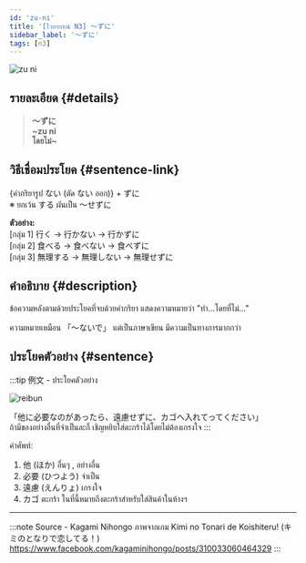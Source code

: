 ```yaml
---
id: 'zu-ni'
title: '[ไวยากรณ์ N3] ～ずに'
sidebar_label: '～ずに'
tags: [n3]
---
```


![zu ni](https://res.cloudinary.com/kagamiweb/image/upload/v1631720715/nihongo/grammar/n3/zu-ni.png)

## รายละเอียด {#details}

> **～ずに**  
> **~zu ni**  
> **โดยไม่~**

## วิธีเชื่อมประโยค {#sentence-link}

{คำกริยารูป ない (ตัด ない ออก)} + ずに  
※ ยกเว้น する ผันเป็น ～せずに

**ตัวอย่าง:**  
[กลุ่ม 1] 行く → 行かない → 行かずに  
[กลุ่ม 2] 食べる → 食べない → 食べずに  
[กลุ่ม 3] 無理する → 無理しない → 無理せずに

## คำอธิบาย {#description}

ข้อความหลังตามด้วยประโยคที่จบด้วยคำกริยา แสดงความหมายว่า "ทำ...โดยที่ไม่..."

ความหมายเหมือน 「〜ないで」 แต่เป็นภาษาเขียน มีความเป็นทางการมากกว่า

## ประโยคตัวอย่าง {#sentence}

:::tip 例文 - ประโยคตัวอย่าง

![reibun](https://res.cloudinary.com/kagamiweb/image/upload/v1631950740/nihongo/grammar/n3/reibun/zu-ni.jpg)

「他に必要なのがあったら、遠慮せずに、カゴへ入れてってください」  
ถ้ามีของอย่างอื่นที่จำเป็นละก็ เชิญหยิบใส่ตะกร้าได้โดยไม่ต้องเกรงใจ
:::

คำศัพท์:
1. 他 (ほか) อื่นๆ , อย่างอื่น
2. 必要 (ひつよう) จำเป็น
3. 遠慮 (えんりょ) เกรงใจ
4. カゴ ตะกร้า ในที่นี้หมายถึงตะกร้าสำหรับใส่สินค้าในห้างฯ

---
:::note Source - Kagami Nihongo
ภาพจากเกม Kimi no Tonari de Koishiteru! (キミのとなりで恋してる！)  
https://www.facebook.com/kagaminihongo/posts/310033060464329
:::